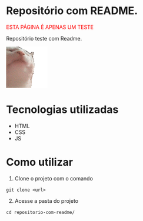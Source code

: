 # Repositório com README.
<span style="color: red;">ESTA PÁGINA É APENAS UM TESTE</span>

Repositório teste com Readme.

[<img src="./catJAM.gif" alt="CatJAM" title="gatito">](https://www.google.com)

# Tecnologias utilizadas 

- HTML 
- CSS
- JS

# Como utilizar

1. Clone o projeto com o comando 
```
git clone <url>
```
2. Acesse a pasta do projeto
```
cd repositorio-com-readme/
```

